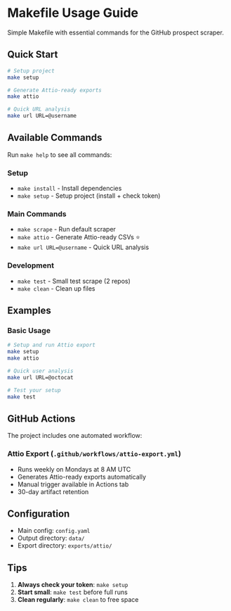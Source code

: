# Makefile Usage Guide

Simple Makefile with essential commands for the GitHub prospect scraper.

## Quick Start

```bash
# Setup project
make setup

# Generate Attio-ready exports
make attio

# Quick URL analysis
make url URL=@username
```

## Available Commands

Run `make help` to see all commands:

### Setup
- `make install` - Install dependencies
- `make setup` - Setup project (install + check token)

### Main Commands
- `make scrape` - Run default scraper
- `make attio` - Generate Attio-ready CSVs ⭐
- `make url URL=@username` - Quick URL analysis

### Development
- `make test` - Small test scrape (2 repos)
- `make clean` - Clean up files

## Examples

### Basic Usage
```bash
# Setup and run Attio export
make setup
make attio

# Quick user analysis
make url URL=@octocat

# Test your setup
make test
```

## GitHub Actions

The project includes one automated workflow:

### Attio Export (`.github/workflows/attio-export.yml`)
- Runs weekly on Mondays at 8 AM UTC
- Generates Attio-ready exports automatically
- Manual trigger available in Actions tab
- 30-day artifact retention

## Configuration

- Main config: `config.yaml`
- Output directory: `data/`
- Export directory: `exports/attio/`

## Tips

1. **Always check your token**: `make setup`
2. **Start small**: `make test` before full runs
3. **Clean regularly**: `make clean` to free space